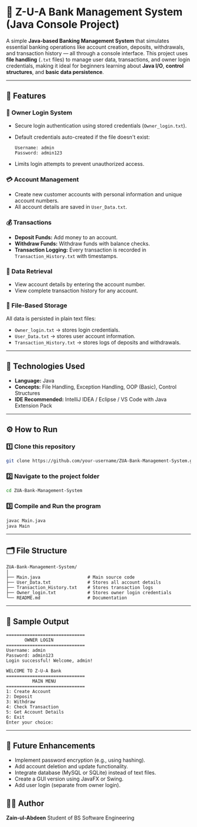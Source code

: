 # 🏦 Z-U-A Bank Management System (Java Console Project)

A simple **Java-based Banking Management System** that simulates essential banking operations like account creation, deposits, withdrawals, and transaction history — all through a console interface.
This project uses **file handling** (`.txt` files) to manage user data, transactions, and owner login credentials, making it ideal for beginners learning about **Java I/O**, **control structures**, and **basic data persistence**.

---

## 🚀 Features

### 👤 Owner Login System

* Secure login authentication using stored credentials (`Owner_login.txt`).
* Default credentials auto-created if the file doesn't exist:

  ```
  Username: admin
  Password: admin123
  ```
* Limits login attempts to prevent unauthorized access.

### 💳 Account Management

* Create new customer accounts with personal information and unique account numbers.
* All account details are saved in `User_Data.txt`.

### 💰 Transactions

* **Deposit Funds:** Add money to an account.
* **Withdraw Funds:** Withdraw funds with balance checks.
* **Transaction Logging:** Every transaction is recorded in `Transaction_History.txt` with timestamps.

### 📜 Data Retrieval

* View account details by entering the account number.
* View complete transaction history for any account.

### 📁 File-Based Storage

All data is persisted in plain text files:

* `Owner_login.txt` → stores login credentials.
* `User_Data.txt` → stores user account information.
* `Transaction_History.txt` → stores logs of deposits and withdrawals.

---

## 🧠 Technologies Used

* **Language:** Java
* **Concepts:** File Handling, Exception Handling, OOP (Basic), Control Structures
* **IDE Recommended:** IntelliJ IDEA / Eclipse / VS Code with Java Extension Pack

---

## ⚙️ How to Run

### 1️⃣ Clone this repository

```bash
git clone https://github.com/your-username/ZUA-Bank-Management-System.git
```

### 2️⃣ Navigate to the project folder

```bash
cd ZUA-Bank-Management-System
```

### 3️⃣ Compile and Run the program

```bash
javac Main.java
java Main
```

---

## 🗂️ File Structure

```
ZUA-Bank-Management-System/
│
├── Main.java                  # Main source code
├── User_Data.txt              # Stores all account details
├── Transaction_History.txt    # Stores transaction logs
├── Owner_login.txt            # Stores owner login credentials
└── README.md                  # Documentation
```

---

## 📸 Sample Output

```
==============================
       OWNER LOGIN
==============================
Username: admin
Password: admin123
Login successful! Welcome, admin!

WELCOME TO Z-U-A Bank
==============================
          MAIN MENU
==============================
1: Create Account
2: Deposit
3: Withdraw
4: Check Transaction
5: Get Account Details
6: Exit
Enter your choice:
```

---

## 🧩 Future Enhancements

* Implement password encryption (e.g., using hashing).
* Add account deletion and update functionality.
* Integrate database (MySQL or SQLite) instead of text files.
* Create a GUI version using JavaFX or Swing.
* Add user login (separate from owner login).

## 👨‍💻 Author

**Zain-ul-Abdeen**
Student of BS Software Engineering

